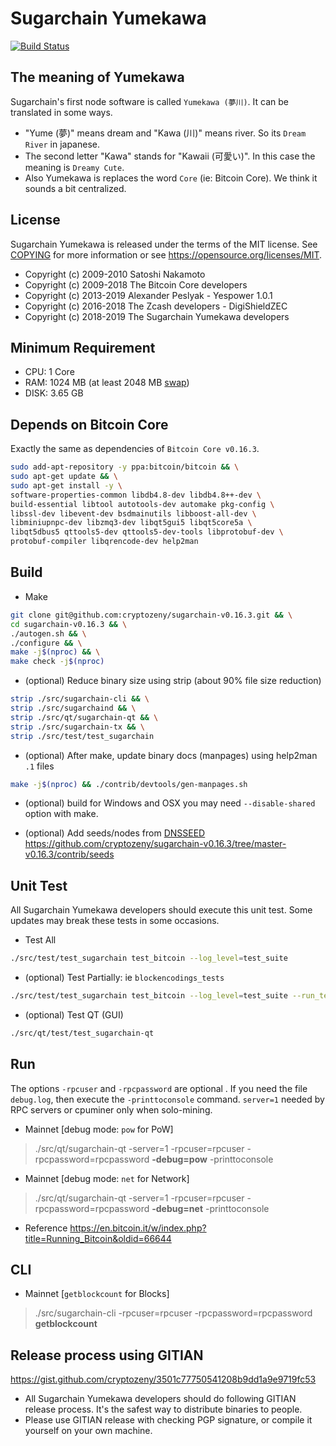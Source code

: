 Sugarchain Yumekawa
===================

[![Build Status](https://travis-ci.com/cryptozeny/sugarchain-v0.16.3.svg?token=KrYycpAcc7g95pAVRykP&branch=master-v0.16.3)](https://travis-ci.com/cryptozeny/sugarchain-v0.16.3)

The meaning of Yumekawa
-----------------------

Sugarchain's first node software is called `Yumekawa (夢川)`. It can be translated in some ways.
 - "Yume (夢)" means dream and "Kawa (川)" means river. So its `Dream River` in japanese.
 - The second letter "Kawa" stands for "Kawaii (可愛い)". In this case the meaning is `Dreamy Cute`.
 - Also Yumekawa is replaces the word `Core` (ie: Bitcoin Core). We think it sounds a bit centralized.

License
-------

Sugarchain Yumekawa is released under the terms of the MIT license. See [COPYING](COPYING) for more
information or see https://opensource.org/licenses/MIT.
- Copyright (c) 2009-2010 Satoshi Nakamoto
- Copyright (c) 2009-2018 The Bitcoin Core developers
- Copyright (c) 2013-2019 Alexander Peslyak - Yespower 1.0.1
- Copyright (c) 2016-2018 The Zcash developers - DigiShieldZEC
- Copyright (c) 2018-2019 The Sugarchain Yumekawa developers

Minimum Requirement
-------------------
- CPU: 1 Core
- RAM: 1024 MB (at least 2048 MB [swap](https://github.com/sugarchain-project/doc/blob/master/swap.md))
- DISK: 3.65 GB

Depends on Bitcoin Core
-----------------------

Exactly the same as dependencies of `Bitcoin Core v0.16.3`.

```bash
sudo add-apt-repository -y ppa:bitcoin/bitcoin && \
sudo apt-get update && \
sudo apt-get install -y \
software-properties-common libdb4.8-dev libdb4.8++-dev \
build-essential libtool autotools-dev automake pkg-config \
libssl-dev libevent-dev bsdmainutils libboost-all-dev \
libminiupnpc-dev libzmq3-dev libqt5gui5 libqt5core5a \
libqt5dbus5 qttools5-dev qttools5-dev-tools libprotobuf-dev \
protobuf-compiler libqrencode-dev help2man
```

Build
-----

 * Make

```bash
git clone git@github.com:cryptozeny/sugarchain-v0.16.3.git && \
cd sugarchain-v0.16.3 && \
./autogen.sh && \
./configure && \
make -j$(nproc) && \
make check -j$(nproc)
```

 * (optional) Reduce binary size using strip (about 90% file size reduction)

```bash
strip ./src/sugarchain-cli && \
strip ./src/sugarchaind && \
strip ./src/qt/sugarchain-qt && \
strip ./src/sugarchain-tx && \
strip ./src/test/test_sugarchain
```

 * (optional) After make, update binary docs (manpages) using help2man `.1` files

```bash
make -j$(nproc) && ./contrib/devtools/gen-manpages.sh
```

 * (optional) build for Windows and OSX you may need `--disable-shared` option with make.

 * (optional) Add seeds/nodes from [DNSSEED](https://github.com/sugarchain-project/sugarchain-seeder)
 https://github.com/cryptozeny/sugarchain-v0.16.3/tree/master-v0.16.3/contrib/seeds

Unit Test
---------

All Sugarchain Yumekawa developers should execute this unit test. Some updates may break these tests in some occasions.

 * Test All
 ```bash
 ./src/test/test_sugarchain test_bitcoin --log_level=test_suite
 ```
 
 * (optional) Test Partially: ie `blockencodings_tests`
 ```bash
 ./src/test/test_sugarchain test_bitcoin --log_level=test_suite --run_test=blockencodings_tests
 ```
 
 * (optional) Test QT (GUI)
 ```bash
 ./src/qt/test/test_sugarchain-qt
 ```

Run
---

The options `-rpcuser` and `-rpcpassword` are optional . If you need the file `debug.log`, then execute the `-printtoconsole` command. `server=1` needed by RPC servers or cpuminer only when solo-mining.

 * Mainnet [debug mode: `pow` for PoW]
 > ./src/qt/sugarchain-qt -server=1 -rpcuser=rpcuser -rpcpassword=rpcpassword **-debug=pow** -printtoconsole

 * Mainnet [debug mode: `net` for Network]
 > ./src/qt/sugarchain-qt -server=1 -rpcuser=rpcuser -rpcpassword=rpcpassword **-debug=net** -printtoconsole

 * Reference https://en.bitcoin.it/w/index.php?title=Running_Bitcoin&oldid=66644

CLI
---

 * Mainnet [`getblockcount` for Blocks]
 > ./src/sugarchain-cli -rpcuser=rpcuser -rpcpassword=rpcpassword **getblockcount**

Release process using GITIAN
----------------------------

https://gist.github.com/cryptozeny/3501c77750541208b9dd1a9e9719fc53

 * All Sugarchain Yumekawa developers should do following GITIAN release process. It's the safest way to distribute binaries to people.
 * Please use GITIAN release with checking PGP signature, or compile it yourself on your own machine.
 
